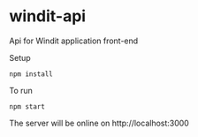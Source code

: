 # windit-api
Api for Windit application front-end

Setup
```
npm install
```

To run
```
npm start
```
The server will be online on http://localhost:3000

